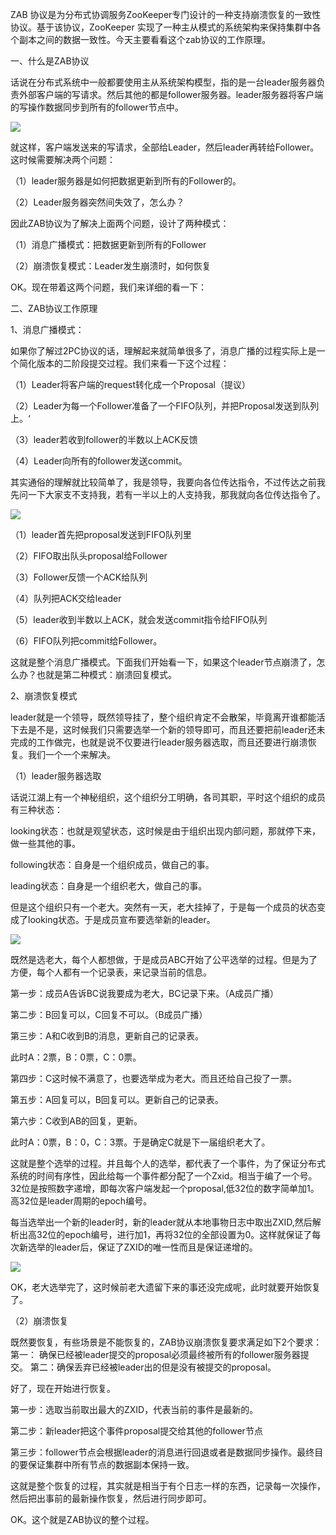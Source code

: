 ZAB 协议是为分布式协调服务ZooKeeper专门设计的一种支持崩溃恢复的一致性协议。基于该协议，ZooKeeper 实现了一种主从模式的系统架构来保持集群中各个副本之间的数据一致性。今天主要看看这个zab协议的工作原理。

一、什么是ZAB协议

话说在分布式系统中一般都要使用主从系统架构模型，指的是一台leader服务器负责外部客户端的写请求。然后其他的都是follower服务器。leader服务器将客户端的写操作数据同步到所有的follower节点中。

![](D:/download/youdaonote-pull-master/data/Technology/消息队列/zookeeper/images/FD490C609DF740F7B4EEA35778769E850ff41bd5ad6eddc4dae97672961710fb53663304.jpeg)

就这样，客户端发送来的写请求，全部给Leader，然后leader再转给Follower。这时候需要解决两个问题：

（1）leader服务器是如何把数据更新到所有的Follower的。

（2）Leader服务器突然间失效了，怎么办？

因此ZAB协议为了解决上面两个问题，设计了两种模式：

（1）消息广播模式：把数据更新到所有的Follower

（2）崩溃恢复模式：Leader发生崩溃时，如何恢复

OK。现在带着这两个问题，我们来详细的看一下：

二、ZAB协议工作原理

1、消息广播模式：

如果你了解过2PC协议的话，理解起来就简单很多了，消息广播的过程实际上是一个简化版本的二阶段提交过程。我们来看一下这个过程：

（1）Leader将客户端的request转化成一个Proposal（提议）

（2）Leader为每一个Follower准备了一个FIFO队列，并把Proposal发送到队列上。‘

（3）leader若收到follower的半数以上ACK反馈

（4）Leader向所有的follower发送commit。

其实通俗的理解就比较简单了，我是领导，我要向各位传达指令，不过传达之前我先问一下大家支不支持我，若有一半以上的人支持我，那我就向各位传达指令了。

![](https://gitee.com/hxc8/images7/raw/master/img/202407190030811.jpg)

（1）leader首先把proposal发送到FIFO队列里

（2）FIFO取出队头proposal给Follower

（3）Follower反馈一个ACK给队列

（4）队列把ACK交给leader

（5）leader收到半数以上ACK，就会发送commit指令给FIFO队列

（6）FIFO队列把commit给Follower。

这就是整个消息广播模式。下面我们开始看一下，如果这个leader节点崩溃了，怎么办？也就是第二种模式：崩溃回复模式。

2、崩溃恢复模式

leader就是一个领导，既然领导挂了，整个组织肯定不会散架，毕竟离开谁都能活下去是不是，这时候我们只需要选举一个新的领导即可，而且还要把前leader还未完成的工作做完，也就是说不仅要进行leader服务器选取，而且还要进行崩溃恢复。我们一个一个来解决。

（1）leader服务器选取

话说江湖上有一个神秘组织，这个组织分工明确，各司其职，平时这个组织的成员有三种状态：

looking状态：也就是观望状态，这时候是由于组织出现内部问题，那就停下来，做一些其他的事。

following状态：自身是一个组织成员，做自己的事。

leading状态：自身是一个组织老大，做自己的事。

但是这个组织只有一个老大。突然有一天，老大挂掉了，于是每一个成员的状态变成了looking状态。于是成员宣布要选举新的leader。

![](https://gitee.com/hxc8/images7/raw/master/img/202407190030403.jpg)

既然是选老大，每个人都想做，于是成员ABC开始了公平选举的过程。但是为了方便，每个人都有一个记录表，来记录当前的信息。

第一步：成员A告诉BC说我要成为老大，BC记录下来。（A成员广播）

第二步：B回复可以，C回复不可以。（B成员广播）

第三步：A和C收到B的消息，更新自己的记录表。

此时A：2票，B：0票，C：0票。

第四步：C这时候不满意了，也要选举成为老大。而且还给自己投了一票。

第五步：A回复可以，B回复可以。更新自己的记录表。

第六步：C收到AB的回复，更新。

此时A：0票，B：0，C：3票。于是确定C就是下一届组织老大了。

这就是整个选举的过程。并且每个人的选举，都代表了一个事件，为了保证分布式系统的时间有序性，因此给每一个事件都分配了一个Zxid。相当于编了一个号。32位是按照数字递增，即每次客户端发起一个proposal,低32位的数字简单加1。高32位是leader周期的epoch编号。

每当选举出一个新的leader时，新的leader就从本地事物日志中取出ZXID,然后解析出高32位的epoch编号，进行加1，再将32位的全部设置为0。这样就保证了每次新选举的leader后，保证了ZXID的唯一性而且是保证递增的。

![](https://gitee.com/hxc8/images7/raw/master/img/202407190030386.jpg)

OK，老大选举完了，这时候前老大遗留下来的事还没完成呢，此时就要开始恢复了。

（2）崩溃恢复

既然要恢复，有些场景是不能恢复的，ZAB协议崩溃恢复要求满足如下2个要求： 第一： 确保已经被leader提交的proposal必须最终被所有的follower服务器提交。 第二：确保丢弃已经被leader出的但是没有被提交的proposal。

好了，现在开始进行恢复。

第一步：选取当前取出最大的ZXID，代表当前的事件是最新的。

第二步：新leader把这个事件proposal提交给其他的follower节点

第三步：follower节点会根据leader的消息进行回退或者是数据同步操作。最终目的要保证集群中所有节点的数据副本保持一致。

这就是整个恢复的过程，其实就是相当于有个日志一样的东西，记录每一次操作，然后把出事前的最新操作恢复，然后进行同步即可。

OK。这个就是ZAB协议的整个过程。
